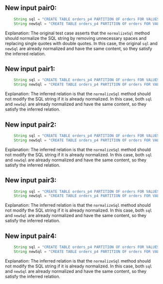 ## New input pair0:
```java
    String sql = "CREATE TABLE orders_p4 PARTITION OF orders FOR VALUES WITH (MODULUS 4, REMAINDER 3);";
    String newSql = "CREATE TABLE orders_p4 PARTITION OF orders FOR VALUES WITH (MODULUS 4 , REMAINDER 3);";
```

Explanation: The original test case asserts that the `normalizeSql` method should normalize the SQL string by removing unnecessary spaces and replacing single quotes with double quotes. In this case, the original `sql` and `newSql` are already normalized and have the same content, so they satisfy the inferred relation.

## New input pair1:
```java
    String sql = "CREATE TABLE orders_p4 PARTITION OF orders FOR VALUES WITH (MODULUS 4, REMAINDER 2);";
    String newSql = "CREATE TABLE orders_p4 PARTITION OF orders FOR VALUES WITH (MODULUS 4 , REMAINDER 2);";
```

Explanation: The inferred relation is that the `normalizeSql` method should not modify the SQL string if it is already normalized. In this case, both `sql` and `newSql` are already normalized and have the same content, so they satisfy the inferred relation.

## New input pair2:
```java
    String sql = "CREATE TABLE orders_p4 PARTITION OF orders FOR VALUES WITH (MODULUS 8, REMAINDER 3);";
    String newSql = "CREATE TABLE orders_p4 PARTITION OF orders FOR VALUES WITH (MODULUS 8 , REMAINDER 3);";
```

Explanation: The inferred relation is that the `normalizeSql` method should not modify the SQL string if it is already normalized. In this case, both `sql` and `newSql` are already normalized and have the same content, so they satisfy the inferred relation.

## New input pair3:
```java
    String sql = "CREATE TABLE orders_p4 PARTITION OF orders FOR VALUES WITH (MODULUS 4, REMAINDER 3, OTHER_PARAMETER);";
    String newSql = "CREATE TABLE orders_p4 PARTITION OF orders FOR VALUES WITH (MODULUS 4 , REMAINDER 3, OTHER_PARAMETER);";
```

Explanation: The inferred relation is that the `normalizeSql` method should not modify the SQL string if it is already normalized. In this case, both `sql` and `newSql` are already normalized and have the same content, so they satisfy the inferred relation.

## New input pair4:
```java
    String sql = "CREATE TABLE orders_p4 PARTITION OF orders FOR VALUES WITH (MODULUS 4, REMAINDER 3) COMMENT 'Partitioned table';";
    String newSql = "CREATE TABLE orders_p4 PARTITION OF orders FOR VALUES WITH (MODULUS 4 , REMAINDER 3) COMMENT 'Partitioned table';";
```

Explanation: The inferred relation is that the `normalizeSql` method should not modify the SQL string if it is already normalized. In this case, both `sql` and `newSql` are already normalized and have the same content, so they satisfy the inferred relation.